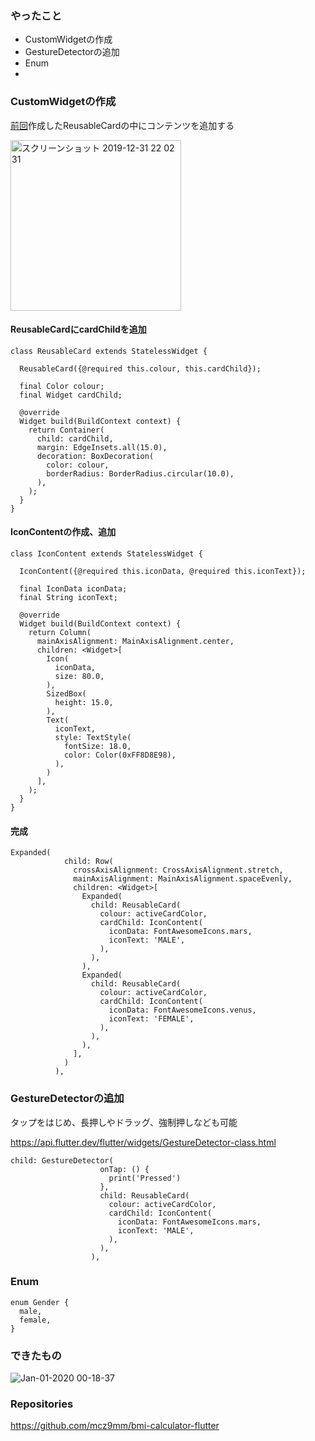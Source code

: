 ### やったこと

- CustomWidgetの作成
- GestureDetectorの追加
- Enum
- 

### CustomWidgetの作成
[前回](https://github.com/mcz9mm/TIL/blob/master/Flutter/Flutter_day10.md)作成したReusableCardの中にコンテンツを追加する

<img width="273" alt="スクリーンショット 2019-12-31 22 02 31" src="https://user-images.githubusercontent.com/11751495/71622468-40baa600-2c19-11ea-84cf-3d5e8852bfef.png">


#### ReusableCardにcardChildを追加
```
class ReusableCard extends StatelessWidget {

  ReusableCard({@required this.colour, this.cardChild});

  final Color colour;
  final Widget cardChild;

  @override
  Widget build(BuildContext context) {
    return Container(
      child: cardChild,
      margin: EdgeInsets.all(15.0),
      decoration: BoxDecoration(
        color: colour,
        borderRadius: BorderRadius.circular(10.0),
      ),
    );
  }
}
```

#### IconContentの作成、追加

```
class IconContent extends StatelessWidget {

  IconContent({@required this.iconData, @required this.iconText});

  final IconData iconData;
  final String iconText;

  @override
  Widget build(BuildContext context) {
    return Column(
      mainAxisAlignment: MainAxisAlignment.center,
      children: <Widget>[
        Icon(
          iconData,
          size: 80.0,
        ),
        SizedBox(
          height: 15.0,
        ),
        Text(
          iconText,
          style: TextStyle(
            fontSize: 18.0,
            color: Color(0xFF8D8E98),
          ),
        )
      ],
    );
  }
}
```


#### 完成

```
Expanded(
            child: Row(
              crossAxisAlignment: CrossAxisAlignment.stretch,
              mainAxisAlignment: MainAxisAlignment.spaceEvenly,
              children: <Widget>[
                Expanded(
                  child: ReusableCard(
                    colour: activeCardColor,
                    cardChild: IconContent(
                      iconData: FontAwesomeIcons.mars,
                      iconText: 'MALE',
                    ),
                  ),
                ),
                Expanded(
                  child: ReusableCard(
                    colour: activeCardColor,
                    cardChild: IconContent(
                      iconData: FontAwesomeIcons.venus,
                      iconText: 'FEMALE',
                    ),
                  ),
                ),
              ],
            )
          ),
```


### GestureDetectorの追加
タップをはじめ、長押しやドラッグ、強制押しなども可能

https://api.flutter.dev/flutter/widgets/GestureDetector-class.html

```
child: GestureDetector(
                    onTap: () {
                      print('Pressed')
                    },
                    child: ReusableCard(
                      colour: activeCardColor,
                      cardChild: IconContent(
                        iconData: FontAwesomeIcons.mars,
                        iconText: 'MALE',
                      ),
                    ),
                  ),
```


### Enum

```
enum Gender {
  male,
  female,
}
```

### できたもの

![Jan-01-2020 00-18-37](https://user-images.githubusercontent.com/11751495/71625648-4b326b00-2c2c-11ea-9c81-289ad6fc69a6.gif)


### Repositories
https://github.com/mcz9mm/bmi-calculator-flutter
